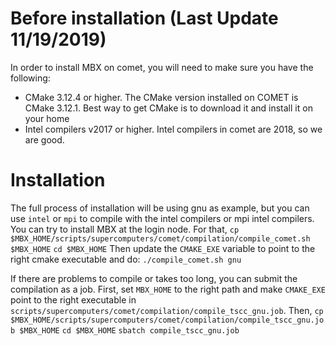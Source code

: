 # Before installation (Last Update 11/19/2019)
In order to install MBX on comet, you will need to make sure you have the following:
- CMake 3.12.4 or higher. The CMake version installed on COMET is CMake 3.12.1. Best way to get CMake is to download it and install it on your home 
- Intel compilers v2017 or higher. Intel compilers in comet are 2018, so we are good.

# Installation
The full process of installation will be using gnu as example, but you can use `intel` or `mpi` to compile with the intel compilers or mpi intel compilers.
You can try to install MBX at the login node. For that,
`cp $MBX_HOME/scripts/supercomputers/comet/compilation/compile_comet.sh $MBX_HOME`
`cd $MBX_HOME`
Then update the `CMAKE_EXE` variable to point to the right cmake executable and do:
`./compile_comet.sh gnu`

If there are problems to compile or takes too long, you can submit the compilation as a job.
First, set `MBX_HOME` to the right path and make `CMAKE_EXE` point to the right executable in `scripts/supercomputers/comet/compilation/compile_tscc_gnu.job`.
Then,
`cp $MBX_HOME/scripts/supercomputers/comet/compilation/compile_tscc_gnu.job $MBX_HOME`
`cd $MBX_HOME`
`sbatch compile_tscc_gnu.job`
